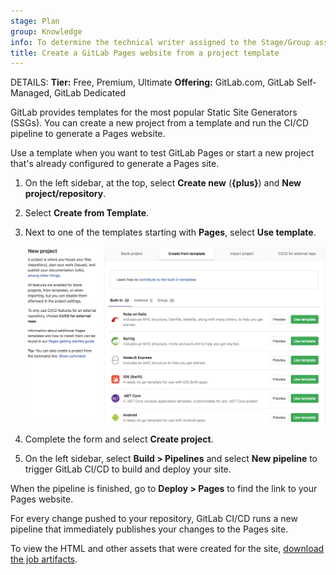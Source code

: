 ```yaml
---
stage: Plan
group: Knowledge
info: To determine the technical writer assigned to the Stage/Group associated with this page, see https://handbook.gitlab.com/handbook/product/ux/technical-writing/#assignments
title: Create a GitLab Pages website from a project template
---
```


DETAILS:
**Tier:** Free, Premium, Ultimate
**Offering:** GitLab.com, GitLab Self-Managed, GitLab Dedicated

GitLab provides templates for the most popular Static Site Generators (SSGs).
You can create a new project from a template and run the CI/CD pipeline to generate a Pages website.

Use a template when you want to test GitLab Pages or start a new project that's already
configured to generate a Pages site.

1. On the left sidebar, at the top, select **Create new** (**{plus}**) and **New project/repository**.
1. Select **Create from Template**.
1. Next to one of the templates starting with **Pages**, select **Use template**.

   ![Project templates for Pages](../img/pages_project_templates_v13_1.png)

1. Complete the form and select **Create project**.
1. On the left sidebar, select **Build > Pipelines**
   and select **New pipeline** to trigger GitLab CI/CD to build and deploy your
   site.

When the pipeline is finished, go to **Deploy > Pages** to find the link to
your Pages website.

For every change pushed to your repository, GitLab CI/CD runs a new pipeline
that immediately publishes your changes to the Pages site.

To view the HTML and other assets that were created for the site,
[download the job artifacts](../../../../ci/jobs/job_artifacts.md#download-job-artifacts).
